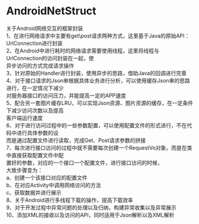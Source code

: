 # AndroidNetStruct
关于Android网络交互的框架封装                                                                                                                                
    1、在进行网络请求中主要有get\post请求两种方式，这里基于Java的原始API：UrlConnection进行封装                                                                 
    2、在Android中进行耗时的网络请求需要使用线程，这里将线程与UrlConnection的访问封装在一起，使                                                                              
        异步访问的方式完成请求操作                                                                                                                                                                                       
    3、针对原始的Handler进行封装，使用异步的思路，借助Java的回调进行完善                                                                                                                                                                
    4、对于接口请求的Json串根据具体业务进行分析，可以使用缓存Json串的思路进行，在一定情况下减少                                                                                                                                                                                                                  
        对服务器接口的访问压力，并能提高一定的APP速度                                                                                                                                                                                                                                                            
    5、配合另一套图片缓存LRU，可以实现Json资源、图片资源的缓存，在一定条件下减少访问次数以及提高                                                                                                                                                                                                                                                      
        客户端运行速度                                                                                                                                                                                                                                                                                                                                                     
    6、对于进行访问过程中的一些参数配置，可以使用配置文件的形式进行，不在代码中进行具体参数的设                                                                                                                                                                                                      
        而是通过配置文件进行读取，完成Get、Post请求参数的拼接                                                                                                                                                                                                                                                                  
    7、每次进行接口访问的过程中就不需要每次创建一个RequestVo对象，而是在类中直接获取配置文件中配                                                                                                                                                                                                                                     
        置好的参数，对应的一个接口一个配置文件，进行接口访问的时候，                                                                                                                                                                                                                                                                                      
        大致步骤变为：                                                                                                                                                                                                                                                     
        a、创建一个该接口对应的配置文件                                                                                                                                                                                                                                    
        b、在对应Activity中调用网络访问的方法                                                                                                                                                                                                                                                             
        c、获取数据并进行展示                                                                                                                                                                                                                                                 
    8、关于Android进行多线程下载的操作，提高下载效率                                                                                                                                                                                                                                                
    9、对于开发过程中异常问题的处理以及归纳，构建异常收集以及异常展示                                                                                                                                                                                                                                   
    10、添加XML的接收以及访问的API，同时适用于Json解析以及XML解析                                                                                                                                                                                                                                      

